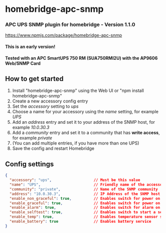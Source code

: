 # homebridge-apc-snmp
### APC UPS SNMP plugin for homebridge - Version 1.1.0
https://www.npmjs.com/package/homebridge-apc-snmp
#### **This is an early version!**
#### Tested with an APC SmartUPS 750 RM (SUA750RMI2U) with the AP9606 Web/SNMP Card


## How to get started
1. Install "homebridge-apc-snmp" using the Web UI or "npm install homebridge-apc-snmp"
2. Create a new accessory config entry
3. Set the *accessory* setting to *ups*
4. Choose a name for your accessory using the *name* setting, for example *UPS*
5. Add an *address* entry and set it to your address of the SNMP host, for example *10.0.30.3*
6. Add a *community* entry and set it to a community that has **write access**, for example *private*
7. (You can add multiple entries, if you have more than one UPS)
8. Save the config and restart Homebridge

## Config settings
```json
{
  "accessory": "ups",                   // Must be this value
  "name": "UPS",                        // Friendly name of the accessory
  "community": "private",               // Name of the SNMP community
  "address": "10.0.30.3",               // IP Address of the SNMP host
  "enable_non_graceful": true,          // Enables switch for power on and off
  "enable_graceful": true,              // Enables switch for power on and gracefully off
  "enable_alarm": true,                 // Enables switch for alarm on and off
  "enable_selftest": true,              // Enables switch to start a self test
  "enable_temp": true,                  // Enables temperature sensor service
  "enable_battery": true                // Enables battery service
}
```